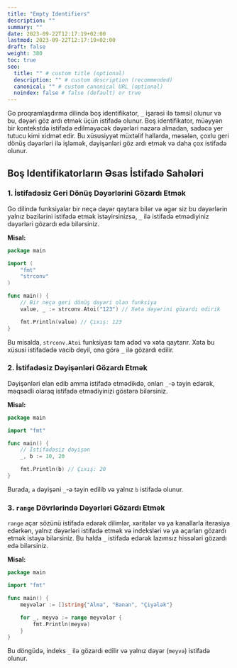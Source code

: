 ```yaml
---
title: "Empty Identifiers"
description: ""
summary: ""
date: 2023-09-22T12:17:19+02:00
lastmod: 2023-09-22T12:17:19+02:00
draft: false
weight: 380
toc: true
seo:
  title: "" # custom title (optional)
  description: "" # custom description (recommended)
  canonical: "" # custom canonical URL (optional)
  noindex: false # false (default) or true
---
```



Go proqramlaşdırma dilində boş identifikator, `_` işarəsi ilə təmsil olunur və bu, dəyəri göz ardı etmək üçün istifadə olunur. Boş identifikator, müəyyən bir kontekstdə istifadə edilməyəcək dəyərləri nəzərə almadan, sadəcə yer tutucu kimi xidmət edir. Bu xüsusiyyət müxtəlif hallarda, məsələn, çoxlu geri dönüş dəyərləri ilə işləmək, dəyişənləri göz ardı etmək və daha çox istifadə olunur.

## Boş Identifikatorların Əsas İstifadə Sahələri

### 1. İstifadəsiz Geri Dönüş Dəyərlərini Gözardı Etmək

Go dilində funksiyalar bir neçə dəyər qaytara bilər və əgər siz bu dəyərlərin yalnız bəzilərini istifadə etmək istəyirsinizsə, `_` ilə istifadə etmədiyiniz dəyərləri gözardı edə bilərsiniz.

**Misal:**

```go
package main

import (
    "fmt"
    "strconv"
)

func main() {
    // Bir neçə geri dönüş dəyəri olan funksiya
    value, _ := strconv.Atoi("123") // Xəta dəyərini gözardı edirik

    fmt.Println(value) // Çıxış: 123
}
```

Bu misalda, `strconv.Atoi` funksiyası tam ədəd və xəta qaytarır. Xəta bu xüsusi istifadədə vacib deyil, ona görə `_` ilə gözardı edilir.

### 2. İstifadəsiz Dəyişənləri Gözardı Etmək

Dəyişənləri elan edib amma istifadə etmədikdə, onları `_`-ə təyin edərək, məqsədli olaraq istifadə etmədiyinizi göstərə bilərsiniz.

**Misal:**

```go
package main

import "fmt"

func main() {
    // İstifadəsiz dəyişən
    _, b := 10, 20

    fmt.Println(b) // Çıxış: 20
}
```

Burada, `a` dəyişəni `_`-ə təyin edilib və yalnız `b` istifadə olunur.

### 3. `range` Dövrlərində Dəyərləri Gözardı Etmək

`range` açar sözünü istifadə edərək dilimlər, xəritələr və ya kanallarla iterasiya edərkən, yalnız dəyərləri istifadə etmək və indeksləri və ya açarları gözardı etmək istəyə bilərsiniz. Bu halda `_` istifadə edərək lazımsız hissələri gözardı edə bilərsiniz.

**Misal:**

```go
package main

import "fmt"

func main() {
    meyvələr := []string{"Alma", "Banan", "Çiyələk"}

    for _, meyvə := range meyvələr {
        fmt.Println(meyvə)
    }
}
```

Bu döngüdə, indeks `_` ilə gözardı edilir və yalnız dəyər (`meyvə`) istifadə olunur.
